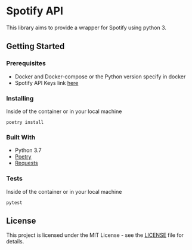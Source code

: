# Spotify API
This library aims to provide a wrapper for Spotify using python 3.


Getting Started
----------

### Prerequisites
* Docker and Docker-compose or the Python version specify in docker
* Spotify API Keys link [here][spotify-keys]

### Installing
Inside of the container or in your local machine

    poetry install

### Built With
* Python 3.7
* [Poetry][poetry-link]
* [Requests][requests-link]

### Tests
Inside of the container or in your local machine

    pytest

License
-------
This project is licensed under the MIT License - see the [LICENSE](LICENSE.md) file for details.

[spotify-keys]: https://developer.spotify.com/dashboard/applications
[poetry-link]: https://poetry.eustace.io/docs/#installation
[requests-link]: https://requests.kennethreitz.org/en/master/
